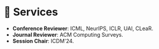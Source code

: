 # 📝 Services
- **Conference Reviewer**: ICML, NeurIPS, ICLR, UAI, CLeaR.
- **Journal Reviewer**: ACM Computing Surveys.
- **Session Chair**: ICDM'24.